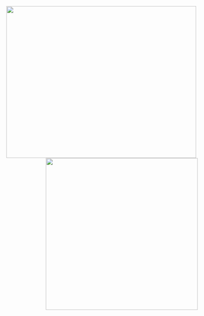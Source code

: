 
<img align="left" width="500" height="400" src="https://wakatime.com/share/@phyng/ee146768-42d2-437c-af1d-bfdaa1d2cf57.svg"><img align="right" width="400" height="400" src="https://github-readme-stats.vercel.app/api?username=phyng&count_private=true&show_icons=true&icon_color=0366d6&text_color=24292e&bg_color=ffffff&hide_title=true">
